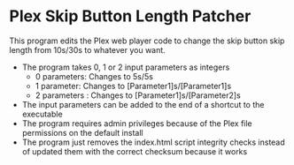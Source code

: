# Plex Skip Button Length Patcher

This program edits the Plex web player code to change the skip button skip length from 10s/30s to whatever you want.

* The program takes 0, 1 or 2 input parameters as integers
	* 0 parameters: 	Changes to 5s/5s
	* 1 parameter:	Changes to [Parameter1]s/[Parameter1]s
	* 2 parameters :	Changes to [Parameter1]s/[Parameter2]s
* The input parameters can be added to the end of a shortcut to the executable
* The program requires admin privileges because of the Plex file permissions on the default install
* The program just removes the index.html script integrity checks instead of updated them with the correct checksum because it works